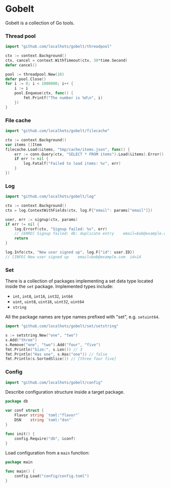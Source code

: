# Gobelt

Gobelt is a collection of Go tools.

### Thread pool

```go
import "github.com/localhots/gobelt/threadpool"
```

```go
ctx := context.Background()
ctx, cancel = context.WithTimeout(ctx, 30*time.Second)
defer cancel()

pool := threadpool.New(10)
defer pool.Close()
for i := 0; i < 1000000; i++ {
    i := i
    pool.Enqueue(ctx, func() {
        fmt.Printf("The number is %d\n", i)
    })
}
```

### File cache

```go
import "github.com/localhots/gobelt/filecache"
```

```go
ctx := context.Background()
var items []Item
filecache.Load(&items, "tmp/cache/items.json", func() {  
    err := conn.Query(ctx, "SELECT * FROM items").Load(&items).Error()
    if err != nil {
        log.Fatalf("Failed to load items: %v", err)
    }
})
```

### Log

```go
import "github.com/localhots/gobelt/log"
```

```go
ctx := context.Background()
ctx = log.ContextWithFields(ctx, log.F{"email": params["email"]})

user, err := signup(ctx, params)
if err != nil {
    log.Errorf(ctx, "Signup failed: %v", err)
    // [ERRO] Signup failed: db: duplicate entry    email=bob@example.com
    return
}

log.Info(ctx, "New user signed up", log.F{"id": user.ID})
// [INFO] New user signed up    email=bob@example.com  id=14 
```

### Set

There is a collection of packages implementing a set data type located inside
the `set` package. Implemented types include:

* `int`, `int8`, `int16`, `int32`, `int64` 
* `uint`, `uint8`, `uint16`, `uint32`, `uint64`
* `string`

All the package names are type names prefixed with "set", e.g. `setuint64`.

```go
import "github.com/localhots/gobelt/set/setstring"
```

```go
s := setstring.New("one", "two")
s.Add("three")
s.Remove("one", "two").Add("four", "five")
fmt.Println("Size:", s.Len()) // 3
fmt.Println("Has one", s.Has("one")) // false
fmt.Println(s.SortedSlice()) // [three four five]
```

### Config

```go
import "github.com/localhots/gobelt/config"
```

Describe configuration structure inside a target package.

```go
package db

var conf struct {
    Flavor string `toml:"flavor"`
    DSN    string `toml:"dsn"`
}

func init() {
    config.Require("db", &conf)
}
```

Load configuration from a `main` function:

```go
package main

func main() {
    config.Load("config/config.toml")
}
```